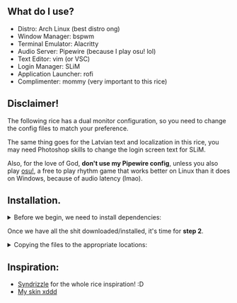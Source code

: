 ## What do I use?
* Distro: Arch Linux (best distro ong)
* Window Manager: bspwm
* Terminal Emulator: Alacritty
* Audio Server: Pipewire (because I play osu! lol)
* Text Editor: vim (or VSC)
* Login Manager:  SLiM
* Application Launcher: rofi
* Complimenter: mommy (very important to this rice)

## Disclaimer!
The following rice has a dual monitor configuration, so you need to change the config files to match your preference.

The same thing goes for the Latvian text and localization in this rice, you may need Photoshop skills to change the login screen text for SLiM.

Also, for the love of God, <b>don't use my Pipewire config</b>, unless you also play <a href=https://osu.ppy.sh>osu!</a>, a free to play rhythm game that works better on Linux than it does on Windows, because of audio latency (lmao).

## Installation.

<details>
<summary>Before we begin, we need to install dependencies:</summary>

```bash
paru -S bspwm sxhkd alacritty jgmenu rofi polybar picom dunst nitrogen slim ttf-roboto lxappearance \
visual-studio-code-bin vim mpd mpc ncmpcpp thunar thunar-archive-plugin thunar-media-tags-plugin thunar-volman gvfs qt5ct \
kvantum materia-gtk-theme kvantum-theme-materia papirus-icon-theme papirus-folders zsh zsh-autosuggestions \
zsh-syntax-highlighting pulsemixer pavucontrol lxsession network-manager-applet flameshot i3lock-color gtk-engine-murrine \
xarchiver ristretto xfce4-clipman-plugin xfce4-power-manager emote xautolock gnome-disk-utility shellspec-bin mommy vlc fuck exa
```

Now, we get the dotfiles themselves:
```bash
git clone https://github.com/grumpoo/dots
```

</details>

Once we have all the shit downloaded/installed, it's time for <b>step 2</b>.

<details>
<summary>Copying the files to the appropriate locations:</summary>
  
First thing we do is copy the files for the home and root directories:
```bash
cd dots; cp -r .config/ .local/ .mpd/ .ncmpcpp/ .wallpapers/ .gtkrc-2.0 .zshrc .vimrc .Xresources .xinitrc ~/; sudo cp -r etc/ usr/ /
```
After you've done that, make some files executable:
```bash
chmod +x ~/.config/bspwm/bspwmrc; chmod +x .xinitrc; chmod +x ~/.config/polybar/launch.sh; chmod +x ~/.local/bin/*
```
And last, but not least, <b>restart your system.</b>
If you see the <b>purple ball</b> pfp in the middle, then CONGRATULATIONS, YOU HAVE SUCCESSFULLY GOT MY RICE TO WORK ON YOUR PC! :D  

The only thing left to now is to delete the ``dotfiles`` folder:
```bash
rm -rf dots/
```

For Vim, we need <a href=https://github.com/junegunn/vim-plug>Vim-plug</a> for the plugins (if you plan on using Vim instead of VSC xd):
```bash
curl -fLo ~/.vim/autoload/plug.vim --create-dirs \
    https://raw.githubusercontent.com/junegunn/vim-plug/master/plug.vim
```
Then, open vim and type ``:PlugInstall``.

Optionally, you can change the folder colours with ``papirus-folders``:
```bash
papirus-folders -C black* -t Papirus-Dark
```
*Note: To find out what other colours it has, write the ``papirus-folders -l`` command.
</details>

## Inspiration:
* <a href=https://github.com/Syndrizzle/hotfiles/tree/bspwm>Syndrizzle</a> for the whole rice inspiration! :D
* <a href=https://grumpoo.github.io/skin>My skin xddd</a>
